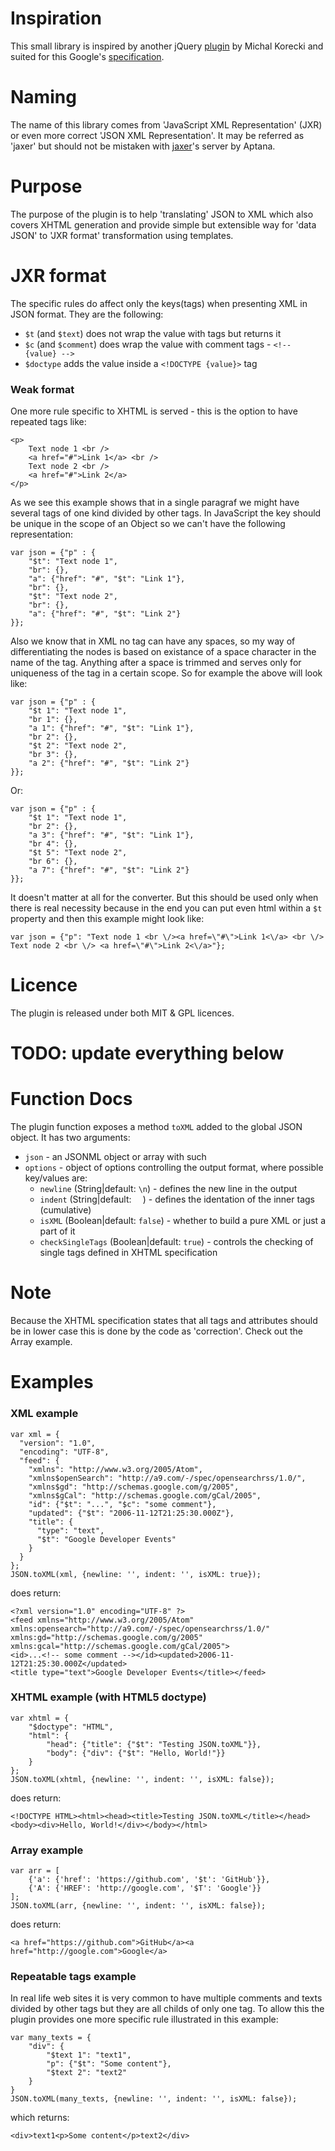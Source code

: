 Inspiration===========This small library is inspired by another jQuery [plugin][old plugin] by Michal Korecki andsuited for this Google's [specification][].Naming======The name of this library comes from 'JavaScript XML Representation' (JXR) or even morecorrect 'JSON XML Representation'. It may be referred as 'jaxer' but should not bemistaken with [jaxer][]'s server by Aptana.Purpose=======The purpose of the plugin is to help 'translating' JSON to XML which also coversXHTML generation and provide simple but extensible way for 'data JSON' to 'JXR format' transformation using templates.JXR format==========The specific rules do affect only the keys(tags) when presenting XML in JSON format.They are the following:- `$t` (and `$text`) does not wrap the value with tags but returns it- `$c` (and `$comment`) does wrap the value with comment tags - `<!-- {value} -->`- `$doctype` adds the value inside a `<!DOCTYPE {value}>` tag### Weak formatOne more rule specific to XHTML is served - this is the option to have repeated tags like:	<p>		Text node 1 <br />		<a href="#">Link 1</a> <br />		Text node 2 <br />		<a href="#">Link 2</a>	</p>As we see this example shows that in a single paragraf we might have several tags of one kinddivided by other tags. In JavaScript the key should be unique in the scope of an Object so wecan't have the following representation:	var json = {"p" : {		"$t": "Text node 1",		"br": {},		"a": {"href": "#", "$t": "Link 1"},		"br": {},		"$t": "Text node 2",		"br": {},		"a": {"href": "#", "$t": "Link 2"}	}};Also we know that in XML no tag can have any spaces, so my way of differentiating the nodes isbased on existance of a space character in the name of the tag. Anything after a space is trimmedand serves only for uniqueness of the tag in a certain scope.So for example the above will look like:	var json = {"p" : {		"$t 1": "Text node 1",		"br 1": {},		"a 1": {"href": "#", "$t": "Link 1"},		"br 2": {},		"$t 2": "Text node 2",		"br 3": {},		"a 2": {"href": "#", "$t": "Link 2"}	}};Or: 	var json = {"p" : {		"$t 1": "Text node 1",		"br 2": {},		"a 3": {"href": "#", "$t": "Link 1"},		"br 4": {},		"$t 5": "Text node 2",		"br 6": {},		"a 7": {"href": "#", "$t": "Link 2"}	}};It doesn't matter at all for the converter. But this should be used only when there is real necessitybecause in the end you can put even html within a `$t` property and then this example might look like:	var json = {"p": "Text node 1 <br \/><a href=\"#\">Link 1<\/a> <br \/> Text node 2 <br \/> <a href=\"#\">Link 2<\/a>"};Licence=======The plugin is released under both MIT & GPL licences.# TODO: update everything below	Function Docs=============The plugin function exposes a method `toXML` added to the global JSON object. It has two arguments:- `json` - an JSONML object or array with such- `options` - object of options controlling the output format, where possible key/values are:    - `newline` (String|default: `\n`) - defines the new line in the output    - `indent` (String|default: `  `) - defines the identation of the inner tags (cumulative)    - `isXML` (Boolean|default: `false`) - whether to build a pure XML or just a part of it    - `checkSingleTags` (Boolean|default: `true`) - controls the checking of single tags defined in XHTML specificationNote====Because the XHTML specification states that all tags and attributes should be in lower case this is doneby the code as 'correction'. Check out the Array example.Examples========### XML example	var xml = {	  "version": "1.0",	  "encoding": "UTF-8",	  "feed": {	    "xmlns": "http://www.w3.org/2005/Atom",	    "xmlns$openSearch": "http://a9.com/-/spec/opensearchrss/1.0/",	    "xmlns$gd": "http://schemas.google.com/g/2005",	    "xmlns$gCal": "http://schemas.google.com/gCal/2005",	    "id": {"$t": "...", "$c": "some comment"},	    "updated": {"$t": "2006-11-12T21:25:30.000Z"},	    "title": {	      "type": "text",	      "$t": "Google Developer Events"	    }	  }	};	JSON.toXML(xml, {newline: '', indent: '', isXML: true});does return:	<?xml version="1.0" encoding="UTF-8" ?>	<feed xmlns="http://www.w3.org/2005/Atom" xmlns:opensearch="http://a9.com/-/spec/opensearchrss/1.0/" 	xmlns:gd="http://schemas.google.com/g/2005" xmlns:gcal="http://schemas.google.com/gCal/2005">	<id>...<!-- some comment --></id><updated>2006-11-12T21:25:30.000Z</updated>	<title type="text">Google Developer Events</title></feed>### XHTML example (with HTML5 doctype)	var xhtml = {	    "$doctype": "HTML",	    "html": {	        "head": {"title": {"$t": "Testing JSON.toXML"}},	        "body": {"div": {"$t": "Hello, World!"}}	    }	};	JSON.toXML(xhtml, {newline: '', indent: '', isXML: false});does return:	<!DOCTYPE HTML><html><head><title>Testing JSON.toXML</title></head><body><div>Hello, World!</div></body></html>### Array example	var arr = [		{'a': {'href': 'https://github.com', '$t': 'GitHub'}}, 		{'A': {'HREF': 'http://google.com', '$T': 'Google'}}	];	JSON.toXML(arr, {newline: '', indent: '', isXML: false});does return:	<a href="https://github.com">GitHub</a><a href="http://google.com">Google</a>### Repeatable tags exampleIn real life web sites it is very common to have multiple comments and texts divided by other tagsbut they are all childs of only one tag. To allow this the plugin provides one more specific ruleillustrated in this example:	var many_texts = {		"div": {			"$text 1": "text1",			"p": {"$t": "Some content"},			"$text 2": "text2"		}	}	JSON.toXML(many_texts, {newline: '', indent: '', isXML: false});which returns:	<div>text1<p>Some content</p>text2</div>[old plugin]: http://michalkorecki.com/content/introducing-json-xml-jquery-plugin[specification]: http://code.google.com/apis/gdata/docs/json.html[xhtml tags]: http://www.w3schools.com/tags/default.asp[jaxer]: http://jaxer.org/[see1]: http://developer.yahoo.com/yql/guide/yql-javascript-objects.html (jsonToXml)